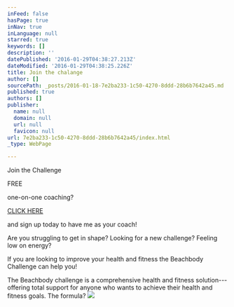 ```yaml
---
inFeed: false
hasPage: true
inNav: true
inLanguage: null
starred: true
keywords: []
description: ''
datePublished: '2016-01-29T04:38:27.213Z'
dateModified: '2016-01-29T04:38:25.226Z'
title: Join the chalange
author: []
sourcePath: _posts/2016-01-18-7e2ba233-1c50-4270-8ddd-28b6b7642a45.md
published: true
authors: []
publisher:
  name: null
  domain: null
  url: null
  favicon: null
url: 7e2ba233-1c50-4270-8ddd-28b6b7642a45/index.html
_type: WebPage

---
```

Join the Challenge 

FREE

one-on-one coaching?

[CLICK HERE][0]

and sign up today to have me as your coach!

Are you struggling to get in shape? Looking for a new challenge? Feeling low on energy?

If you are looking to improve your health and fitness the Beachbody Challenge can help you!

The Beachbody challenge is a comprehensive health and fitness solution---offering total support for anyone who wants to achieve their health and fitness goals. The formula?
![](https://s3-us-west-2.amazonaws.com/the-grid-img/p/043fbbd1763e9a7663e4d937214513b4cab25a9b.jpg)

[0]: https://www.teambeachbody.com/signup/-/signup/free?referringRepId=307761
